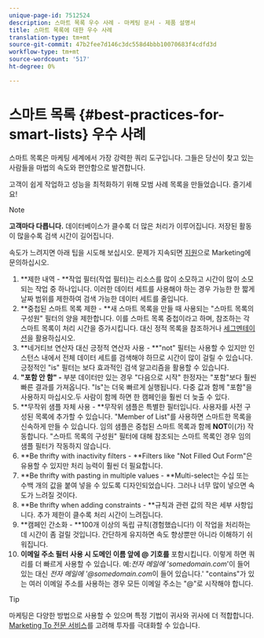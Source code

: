 ```yaml
---
unique-page-id: 7512524
description: 스마트 목록 우수 사례 - 마케팅 문서 - 제품 설명서
title: 스마트 목록에 대한 우수 사례
translation-type: tm+mt
source-git-commit: 47b2fee7d146c3dc558d4bbb10070683f4cdfd3d
workflow-type: tm+mt
source-wordcount: '517'
ht-degree: 0%

---
```



# 스마트 목록 {#best-practices-for-smart-lists} 우수 사례

스마트 목록은 마케팅 세계에서 가장 강력한 쿼리 도구입니다. 그들은 당신이 찾고 있는 사람들을 마법의 속도와 편안함으로 발견합니다.

고객이 쉽게 작업하고 성능을 최적화하기 위해 모범 사례 목록을 만들었습니다. 즐기세요!

>[!NOTE]
>
>**고객마다 다릅니다.** 데이터베이스가 클수록 더 많은 처리가 이루어집니다. 저장된 활동이 많을수록 검색 시간이 길어집니다.
>
>속도가 느려지면 아래 팁을 시도해 보십시오. 문제가 지속되면 [지원](http://support.marketo.com)으로 Marketing에 문의하십시오.

1. **제한 내역 - **작업 필터(작업 필터)는 리소스를 많이 소모하고 시간이 많이 소모되는 작업 중 하나입니다. 이러한 데이터 세트를 사용해야 하는 경우 가능한 한 짧게 날짜 범위를 제한하여 검색 가능한 데이터 세트를 줄입니다.
1. **중첩된 스마트 목록 제한 - **새 스마트 목록을 만들 때 사용되는 &quot;스마트 목록의 구성원&quot; 필터의 양을 제한합니다. 이를 스마트 목록 중첩이라고 하며, 참조하는 각 스마트 목록이 처리 시간을 증가시킵니다. 대신 정적 목록을 참조하거나 [세그멘테이션](../../../../product-docs/personalization/segmentation-and-snippets/segmentation/create-a-segmentation.md)을 활용하십시오.
1. **네거티브 연산자 대신 긍정적 연산자 사용 - **&quot;not&quot; 필터는 사용할 수 있지만 인스턴스 내에서 전체 데이터 세트를 검색해야 하므로 시간이 많이 걸릴 수 있습니다. 긍정적인 &quot;is&quot; 필터는 보다 효과적인 검색 알고리즘을 활용할 수 있습니다.
1. **&quot;포함 안 함&quot; -** 부분 데이터만 있는 경우 &quot;다음으로 시작&quot; 한정자는 &quot;포함&quot;보다 훨씬 빠른 결과를 가져옵니다. &quot;Is&quot;는 더욱 빠르게 실행됩니다. 다중 값과 함께 &quot;포함&quot;을 사용하지 마십시오.두 사람이 함께 하면 한 캠페인을 훨씬 더 늦출 수 있다.
1. **무작위 샘플 자체 사용 - **무작위 샘플은 특별한 필터입니다. 사용자를 사전 구성된 목록에 추가할 수 있습니다. &quot;Member of List&quot;를 사용하면 스마트한 목록을 신속하게 만들 수 있습니다. 임의 샘플은 중첩된 스마트 목록과 함께 **NOT**&#x200B;이(가) 작동합니다. &quot;스마트 목록의 구성원&quot; 필터에 대해 참조되는 스마트 목록인 경우 임의 샘플 필터가 작동하지 않습니다.
1. **Be thrifty with inactivity filters - **Filters like &quot;Not Filled Out Form&quot;은 유용할 수 있지만 처리 능력이 훨씬 더 필요합니다.
1. **Be thrifty with pasting in multiple values - **Multi-select는 수십 또는 수백 개의 값을 붙여 넣을 수 있도록 디자인되었습니다. 그러나 너무 많이 넣으면 속도가 느려질 것이다.
1. **Be thrifty when adding constraints - **규칙과 관련 값의 작은 세부 사항입니다. 추가 제한이 클수록 처리 시간이 느려집니다.
1. **캠페인 간소화 - **100개 이상의 독립 규칙(경험했습니다!) 이 작업을 처리하는 데 시간이 좀 걸릴 것입니다. 간단하게 유지하면 속도 향상뿐만 아니라 이해하기 쉬워집니다.
1. **이메일 주소 필터** **사용 시 도메인 이름 앞에 @ 기호를** 포함시킵니다. 이렇게 하면 쿼리를 더 빠르게 사용할 수 있습니다. 예:*전자 메일에 &#39;somedomain.com*&#39;이 들어 있는 대신 *전자 메일에 &#39;@somedomain.com*&#x200B;이 들어 있습니다.&#39; &quot;contains&quot;가 있는 여러 이메일 주소를 사용하는 경우 모든 이메일 주소는 &quot;@&quot;로 시작해야 합니다.

>[!TIP]
>
>마케팅은 다양한 방법으로 사용할 수 있으며 특정 기법이 귀사와 귀사에 더 적합합니다. [Marketing To 전문 서비스](http://pages2.marketo.com/72-hour-survival-guide.html)를 고려해 투자를 극대화할 수 있습니다.

